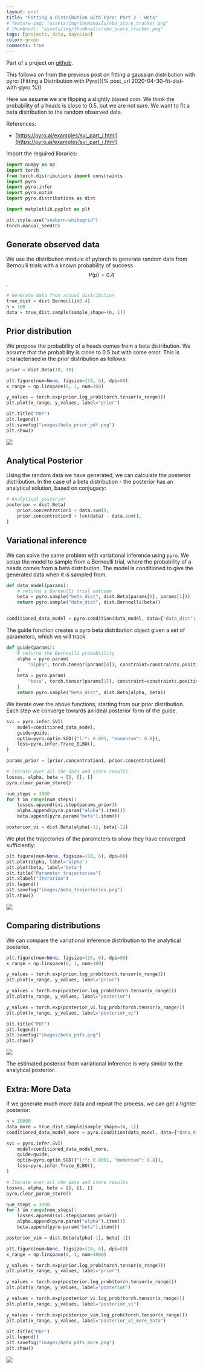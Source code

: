 ```yaml
---
layout: post
title: "Fitting a Distribution with Pyro: Part 2 - Beta"
# feature-img: "assets/img/thumbnails/nba_score_tracker.png"
# thumbnail: "assets/img/thumbnails/nba_score_tracker.png"
tags: [projects, data, bayesian]
color: green
comments: true
---
```


Part of a project on [github](https://github.com/stanton119/data-analysis/raw/master/FitDistWithPyro).

This follows on from the previous post on fitting a gaussian distribution with pyro:
[Fitting a Distribution with Pyro]({% post_url 2020-04-30-fit-dist-with-pyro %})


 Here we assume we are flipping a slightly biased coin.
 We think the probability of a heads is close to 0.5, but we are not sure.
 We want to fit a beta distribution to the random observed data.

 References:
   * [https://pyro.ai/examples/svi_part_i.html](https://pyro.ai/examples/svi_part_i.html)

 Import the required libraries:


```python
import numpy as np
import torch
from torch.distributions import constraints
import pyro
import pyro.infer
import pyro.optim
import pyro.distributions as dist

import matplotlib.pyplot as plt

plt.style.use("seaborn-whitegrid")
torch.manual_seed(0)
```

## Generate observed data
 We use the distribution module of pytorch to generate random data from Bernoulli trials with a known probability of success $$P(p)=0.4$$.


```python
# Generate data from actual distribution
true_dist = dist.Bernoulli(0.4)
n = 100
data = true_dist.sample(sample_shape=(n, 1))
```

## Prior distribution
 We propose the probability of a heads comes from a beta distribution.
 We assume that the probability is close to 0.5 but with some error.
 This is characterised in the prior distribution as follows:


```python
prior = dist.Beta(10, 10)

plt.figure(num=None, figsize=(10, 6), dpi=80)
x_range = np.linspace(0, 1, num=100)

y_values = torch.exp(prior.log_prob(torch.tensor(x_range)))
plt.plot(x_range, y_values, label="prior")

plt.title("PDF")
plt.legend()
plt.savefig("images/beta_prior_pdf.png")
plt.show()
```

 ![](https://github.com/stanton119/data-analysis/raw/master/FitDistWithPyro/images/beta_prior_pdf.png)

## Analytical Posterior
 Using the random data we have generated, we can calculate the posterior distribution.
 In the case of a beta distribution - the posterior has an analytical solution,
 based on conjugacy:


```python
# Analytical posterior
posterior = dist.Beta(
    prior.concentration1 + data.sum(),
    prior.concentration0 + len(data) - data.sum(),
)
```

## Variational inference
 We can solve the same problem with variational inference using `pyro`.
 We setup the model to sample from a Bernoulli trial,
 where the probability of a heads comes from a beta distribution.
 The model is conditioned to give the generated data when it is sampled from.


```python
def data_model(params):
    # returns a Bernoulli trial outcome
    beta = pyro.sample("beta_dist", dist.Beta(params[0], params[1]))
    return pyro.sample("data_dist", dist.Bernoulli(beta))


conditioned_data_model = pyro.condition(data_model, data={"data_dist": data})
```

 The guide function creates a pyro beta distribution object given a set of parameters,
 which we will track.


```python
def guide(params):
    # returns the Bernoulli probablility
    alpha = pyro.param(
        "alpha", torch.tensor(params[0]), constraint=constraints.positive
    )
    beta = pyro.param(
        "beta", torch.tensor(params[1]), constraint=constraints.positive
    )
    return pyro.sample("beta_dist", dist.Beta(alpha, beta))
```

 We iterate over the above functions, starting from our prior distribution.
 Each step we converge towards an ideal posterior form of the guide.


```python
svi = pyro.infer.SVI(
    model=conditioned_data_model,
    guide=guide,
    optim=pyro.optim.SGD({"lr": 0.001, "momentum": 0.8}),
    loss=pyro.infer.Trace_ELBO(),
)

params_prior = [prior.concentration1, prior.concentration0]

# Iterate over all the data and store results
losses, alpha, beta = [], [], []
pyro.clear_param_store()

num_steps = 3000
for t in range(num_steps):
    losses.append(svi.step(params_prior))
    alpha.append(pyro.param("alpha").item())
    beta.append(pyro.param("beta").item())

posterior_vi = dist.Beta(alpha[-1], beta[-1])
```

 We plot the trajectories of the parameters to show they have converged sufficiently:


```python
plt.figure(num=None, figsize=(10, 6), dpi=80)
plt.plot(alpha, label='alpha')
plt.plot(beta, label='beta')
plt.title("Parameter trajectories")
plt.xlabel("Iteration")
plt.legend()
plt.savefig("images/beta_trajectories.png")
plt.show()
```

 ![](https://github.com/stanton119/data-analysis/raw/master/FitDistWithPyro/images/beta_trajectories.png)

## Comparing distributions
 We can compare the variational inference distribution to the analytical posterior.


```python
plt.figure(num=None, figsize=(10, 6), dpi=80)
x_range = np.linspace(0, 1, num=100)

y_values = torch.exp(prior.log_prob(torch.tensor(x_range)))
plt.plot(x_range, y_values, label="prior")

y_values = torch.exp(posterior.log_prob(torch.tensor(x_range)))
plt.plot(x_range, y_values, label="posterior")

y_values = torch.exp(posterior_vi.log_prob(torch.tensor(x_range)))
plt.plot(x_range, y_values, label="posterior_vi")

plt.title("PDF")
plt.legend()
plt.savefig("images/beta_pdfs.png")
plt.show()
```

 ![](https://github.com/stanton119/data-analysis/raw/master/FitDistWithPyro/images/beta_pdfs.png)

 The estimated posterior from variational inference is very similar to the analytical posterior.

## Extra: More Data
 If we generate much more data and repeat the process,
 we can get a tighter posterior:


```python
n = 10000
data_more = true_dist.sample(sample_shape=(n, 1))
conditioned_data_model_more = pyro.condition(data_model, data={"data_dist": data_more})

svi = pyro.infer.SVI(
    model=conditioned_data_model_more,
    guide=guide,
    optim=pyro.optim.SGD({"lr": 0.0001, "momentum": 0.8}),
    loss=pyro.infer.Trace_ELBO(),
)

# Iterate over all the data and store results
losses, alpha, beta = [], [], []
pyro.clear_param_store()

num_steps = 3000
for t in range(num_steps):
    losses.append(svi.step(params_prior))
    alpha.append(pyro.param("alpha").item())
    beta.append(pyro.param("beta").item())

posterior_vim = dist.Beta(alpha[-1], beta[-1])

plt.figure(num=None, figsize=(10, 6), dpi=80)
x_range = np.linspace(0, 1, num=1000)

y_values = torch.exp(prior.log_prob(torch.tensor(x_range)))
plt.plot(x_range, y_values, label="prior")

y_values = torch.exp(posterior.log_prob(torch.tensor(x_range)))
plt.plot(x_range, y_values, label="posterior")

y_values = torch.exp(posterior_vi.log_prob(torch.tensor(x_range)))
plt.plot(x_range, y_values, label="posterior_vi")

y_values = torch.exp(posterior_vim.log_prob(torch.tensor(x_range)))
plt.plot(x_range, y_values, label="posterior_vi_more_data")

plt.title("PDF")
plt.legend()
plt.savefig("images/beta_pdfs_more.png")
plt.show()
```

 ![](https://github.com/stanton119/data-analysis/raw/master/FitDistWithPyro/images/beta_pdfs_more.png)
